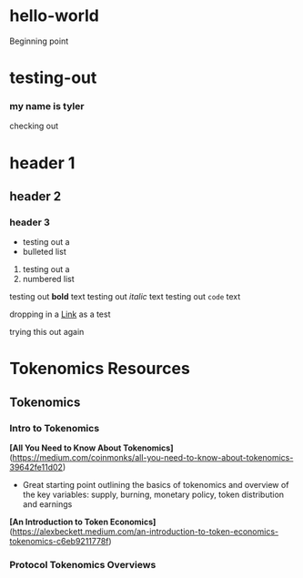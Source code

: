 # hello-world
Beginning point
# testing-out


### my name is tyler
checking out

# header 1
## header 2
### header 3

- testing out a
- bulleted list

1. testing out a 
2. numbered list

testing out **bold** text
testing out _italic_ text
testing out `code` text

dropping in a [Link](https://bake.community/) as a test

trying this out again


# Tokenomics Resources

## Tokenomics

### Intro to Tokenomics
**[All You Need to Know About Tokenomics]** (https://medium.com/coinmonks/all-you-need-to-know-about-tokenomics-39642fe11d02)
- Great starting point outlining the basics of tokenomics and overview of the key variables: supply, burning, monetary policy, token distribution and earnings

**[An Introduction to Token Economics]** (https://alexbeckett.medium.com/an-introduction-to-token-economics-tokenomics-c6eb9211778f)


### Protocol Tokenomics Overviews
